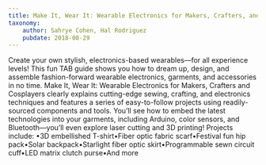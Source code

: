 ```yaml
---
title: Make It, Wear It: Wearable Electronics for Makers, Crafters, and Cosplayers
taxonomy:
	author: Sahrye Cohen, Hal Rodriguez
	pubdate: 2018-08-29
---
```

Create your own stylish, electronics-based wearables―for all experience levels! This fun TAB guide shows you how to dream up, design, and assemble fashion-forward wearable electronics, garments, and accessories in no time. Make It, Wear It: Wearable Electronics for Makers, Crafters and Cosplayers clearly explains cutting-edge sewing, crafting, and electronics techniques and features a series of easy-to-follow projects using readily-sourced components and tools. You’ll see how to embed the latest technologies into your garments, including Arduino, color sensors, and Bluetooth―you’ll even explore laser cutting and 3D printing! Projects include: •3D embellished T-shirt•Fiber optic fabric scarf•Festival fun hip pack•Solar backpack•Starlight fiber optic skirt•Programmable sewn circuit cuff•LED matrix clutch purse•And more